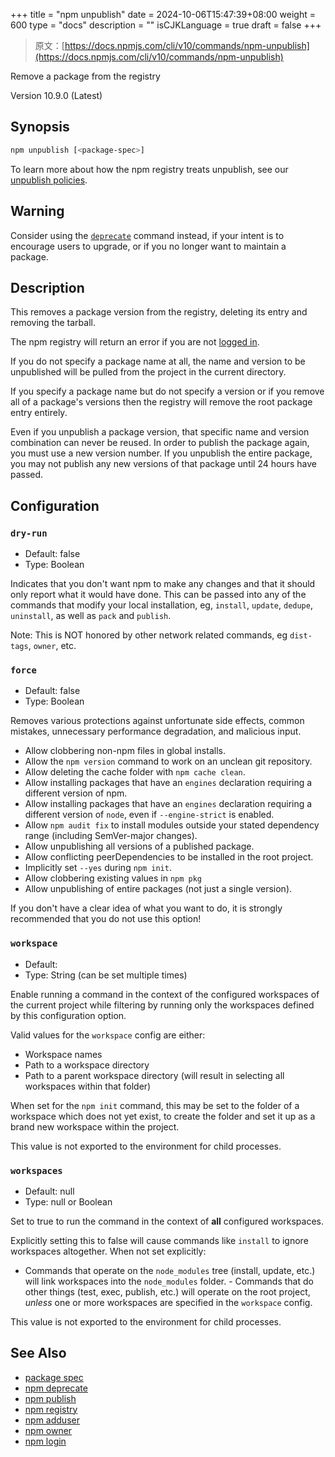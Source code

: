 +++
title = "npm unpublish"
date = 2024-10-06T15:47:39+08:00
weight = 600
type = "docs"
description = ""
isCJKLanguage = true
draft = false
+++

> 原文：[https://docs.npmjs.com/cli/v10/commands/npm-unpublish](https://docs.npmjs.com/cli/v10/commands/npm-unpublish)

Remove a package from the registry



Version 10.9.0 (Latest)

## Synopsis



```bash
npm unpublish [<package-spec>]
```

To learn more about how the npm registry treats unpublish, see our [unpublish policies](https://docs.npmjs.com/policies/unpublish).

## Warning

Consider using the [`deprecate`](https://docs.npmjs.com/cli/v10/commands/npm-deprecate) command instead, if your intent is to encourage users to upgrade, or if you no longer want to maintain a package.

## Description

This removes a package version from the registry, deleting its entry and removing the tarball.

The npm registry will return an error if you are not [logged in](https://docs.npmjs.com/cli/v10/commands/npm-adduser).

If you do not specify a package name at all, the name and version to be unpublished will be pulled from the project in the current directory.

If you specify a package name but do not specify a version or if you remove all of a package's versions then the registry will remove the root package entry entirely.

Even if you unpublish a package version, that specific name and version combination can never be reused. In order to publish the package again, you must use a new version number. If you unpublish the entire package, you may not publish any new versions of that package until 24 hours have passed.

## Configuration

### `dry-run`

- Default: false
- Type: Boolean

Indicates that you don't want npm to make any changes and that it should only report what it would have done. This can be passed into any of the commands that modify your local installation, eg, `install`, `update`, `dedupe`, `uninstall`, as well as `pack` and `publish`.

Note: This is NOT honored by other network related commands, eg `dist-tags`, `owner`, etc.

### `force`

- Default: false
- Type: Boolean

Removes various protections against unfortunate side effects, common mistakes, unnecessary performance degradation, and malicious input.

- Allow clobbering non-npm files in global installs.
- Allow the `npm version` command to work on an unclean git repository.
- Allow deleting the cache folder with `npm cache clean`.
- Allow installing packages that have an `engines` declaration requiring a different version of npm.
- Allow installing packages that have an `engines` declaration requiring a different version of `node`, even if `--engine-strict` is enabled.
- Allow `npm audit fix` to install modules outside your stated dependency range (including SemVer-major changes).
- Allow unpublishing all versions of a published package.
- Allow conflicting peerDependencies to be installed in the root project.
- Implicitly set `--yes` during `npm init`.
- Allow clobbering existing values in `npm pkg`
- Allow unpublishing of entire packages (not just a single version).

If you don't have a clear idea of what you want to do, it is strongly recommended that you do not use this option!

### `workspace`

- Default:
- Type: String (can be set multiple times)

Enable running a command in the context of the configured workspaces of the current project while filtering by running only the workspaces defined by this configuration option.

Valid values for the `workspace` config are either:

- Workspace names
- Path to a workspace directory
- Path to a parent workspace directory (will result in selecting all workspaces within that folder)

When set for the `npm init` command, this may be set to the folder of a workspace which does not yet exist, to create the folder and set it up as a brand new workspace within the project.

This value is not exported to the environment for child processes.

### `workspaces`

- Default: null
- Type: null or Boolean

Set to true to run the command in the context of **all** configured workspaces.

Explicitly setting this to false will cause commands like `install` to ignore workspaces altogether. When not set explicitly:

- Commands that operate on the `node_modules` tree (install, update, etc.) will link workspaces into the `node_modules` folder. - Commands that do other things (test, exec, publish, etc.) will operate on the root project, *unless* one or more workspaces are specified in the `workspace` config.

This value is not exported to the environment for child processes.

## See Also

- [package spec](https://docs.npmjs.com/cli/v10/using-npm/package-spec)
- [npm deprecate](https://docs.npmjs.com/cli/v10/commands/npm-deprecate)
- [npm publish](https://docs.npmjs.com/cli/v10/commands/npm-publish)
- [npm registry](https://docs.npmjs.com/cli/v10/using-npm/registry)
- [npm adduser](https://docs.npmjs.com/cli/v10/commands/npm-adduser)
- [npm owner](https://docs.npmjs.com/cli/v10/commands/npm-owner)
- [npm login](https://docs.npmjs.com/cli/v10/commands/npm-adduser)